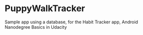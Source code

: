 # PuppyWalkTracker
Sample app using a database, for the Habit Tracker app, Android Nanodegree Basics in Udacity
